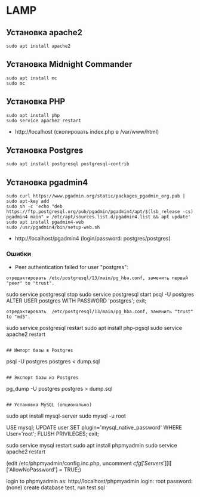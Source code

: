 # LAMP

## Установка apache2

```
sudo apt install apache2
```

## Установка Midnight Commander
```
sudo apt install mc
sudo mc
```

## Установка PHP

```
sudo apt install php
sudo service apache2 restart
```

* http://localhost (скопировать index.php в /var/www/html)

## Установка Postgres
```
sudo apt install postgresql postgresql-contrib
```

## Установка pgadmin4

```
sudo curl https://www.pgadmin.org/static/packages_pgadmin_org.pub | sudo apt-key add
sudo sh -c 'echo "deb https://ftp.postgresql.org/pub/pgadmin/pgadmin4/apt/$(lsb_release -cs) pgadmin4 main" > /etc/apt/sources.list.d/pgadmin4.list && apt update'
sudo apt install pgadmin4-web
sudo /usr/pgadmin4/bin/setup-web.sh
```

* http://localhost/pgadmin4 (login/password: postgres/postgres)

### Ошибки

* Peer authentication failed for user "postgres":

```
отредактировать /etc/postgresql/13/main/pg_hba.conf, заменить первый "peer" to "trust".
```
sudo service postgresql stop
sudo service postgresql start
psql -U postgres
ALTER USER postgres WITH PASSWORD 'postgres';
exit;
```
отредактировать  /etc/postgresql/13/main/pg_hba.conf, заменить "trust" to "md5".
```
sudo service postgresql restart
sudo apt install php-pgsql
sudo service apache2 restart
```

## Импорт базы в Postgres
```
psql -U postgres postgres < dump.sql
```

## Экспорт базы из Postgres
```
pg_dump -U postgres postgres > dump.sql
```

## Установка MySQL (опционально)
```
sudo apt install mysql-server
sudo mysql -u root

USE mysql;
UPDATE user SET plugin='mysql_native_password' WHERE User='root';
FLUSH PRIVILEGES;
exit;

sudo service mysql restart
sudo apt install phpmyadmin
sudo service apache2 restart

(edit /etc/phpmyadmin/config.inc.php, uncomment $cfg['Servers'][$i]['AllowNoPassword'] = TRUE;)

login to phpmyadmin as: http://localhost/phpmyadmin
login: root
password: (none)
create database test, run test.sql
```

